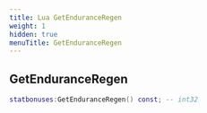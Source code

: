 ```yaml
---
title: Lua GetEnduranceRegen
weight: 1
hidden: true
menuTitle: GetEnduranceRegen
---
```

## GetEnduranceRegen
```lua
statbonuses:GetEnduranceRegen() const; -- int32
```